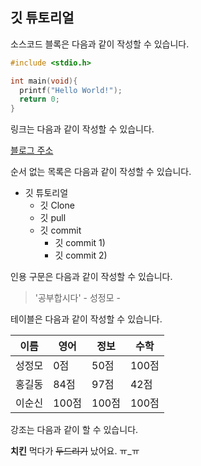 ## 깃 튜토리얼

소스코드 블록은 다음과 같이 작성할 수 있습니다.

```c
#include <stdio.h>

int main(void){
  printf("Hello World!");
  return 0;
}
```


링크는 다음과 같이 작성할 수 있습니다.

[블로그 주소](http://https://blog.naver.com/jjangmo91)


순서 없는 목록은 다음과 같이 작성할 수 있습니다.

* 깃 튜토리얼
  * 깃 Clone
  * 깃 pull
  * 깃 commit
     * 깃 commit 1)
     * 깃 commit 2)


인용 구문은 다음과 같이 작성할 수 있습니다.

> '공부합시다' - 성정모 -


테이블은 다음과 같이 작성할 수 있습니다.

 이름|영어|정보|수학
 ---|---|---|---|
 성정모|0점|50점|100점|
 홍길동|84점|97점|42점|
 이순신|100점|100점|100점|

 강조는 다음과 같이 할 수 있습니다.

 **치킨** 먹다가 ~~두드리기~~ 났어요. ㅠ_ㅠ
 
